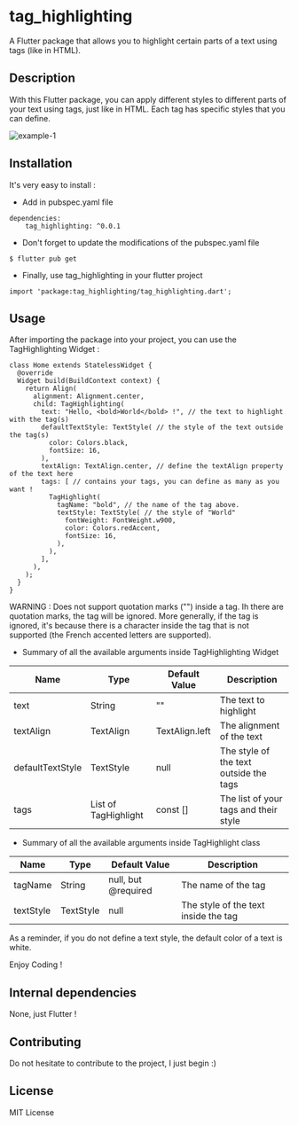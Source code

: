# tag_highlighting

A Flutter package that allows you to highlight certain parts of a text using tags (like in HTML).

## Description

With this Flutter package, you can apply different styles to different parts of your text using tags, just like in HTML. Each tag has specific styles that you can define.

![example-1](https://learnweb.sciencesky.fr/tag_highlighting_example.jpg)

## Installation

It's very easy to install :

* Add in pubspec.yaml file

```
dependencies:
    tag_highlighting: ^0.0.1
```


* Don't forget to update the modifications of the pubspec.yaml file

```
$ flutter pub get
```

* Finally, use tag_highlighting in your flutter project

```
import 'package:tag_highlighting/tag_highlighting.dart';
```

## Usage

After importing the package into your project, you can use the TagHighlighting Widget :

```
class Home extends StatelessWidget {
  @override
  Widget build(BuildContext context) {
    return Align(
      alignment: Alignment.center,
      child: TagHighlighting(
        text: "Hello, <bold>World</bold> !", // the text to highlight with the tag(s)
        defaultTextStyle: TextStyle( // the style of the text outside the tag(s)
          color: Colors.black,
          fontSize: 16,
        ),
        textAlign: TextAlign.center, // define the textAlign property of the text here
        tags: [ // contains your tags, you can define as many as you want !
          TagHighlight(
            tagName: "bold", // the name of the tag above.
            textStyle: TextStyle( // the style of "World"
              fontWeight: FontWeight.w900,
              color: Colors.redAccent,
              fontSize: 16,
            ), 
          ),
        ],
      ),
    );
  }
}
```

WARNING : Does not support quotation marks ("") inside a tag. Ih there are quotation marks, the tag will be ignored. More generally, if the tag is ignored, it's because there is a character inside the tag that is not supported (the French accented letters are supported).

* Summary of all the available arguments inside TagHighlighting Widget

|Name|Type|Default Value|Description|
|----|----|-------------|-----------|
|text|String|""|The text to highlight|
|textAlign|TextAlign|TextAlign.left|The alignment of the text|
|defaultTextStyle|TextStyle|null|The style of the text outside the tags|
|tags|List of TagHighlight|const []|The list of your tags and their style|

* Summary of all the available arguments inside TagHighlight class

|Name|Type|Default Value|Description|
|----|----|-------------|-----------|
|tagName|String|null, but @required|The name of the tag|
|textStyle|TextStyle|null|The style of the text inside the tag|

As a reminder, if you do not define a text style, the default color of a text is white.

Enjoy Coding !

## Internal dependencies

None, just Flutter !

## Contributing

Do not hesitate to contribute to the project, I just begin :)

## License

MIT License
